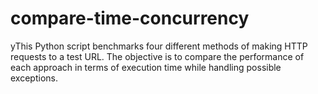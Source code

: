 # compare-time-concurrency
yThis Python script benchmarks four different methods of making HTTP requests to a test URL. The objective is to compare the performance of each approach in terms of execution time while handling possible exceptions.
